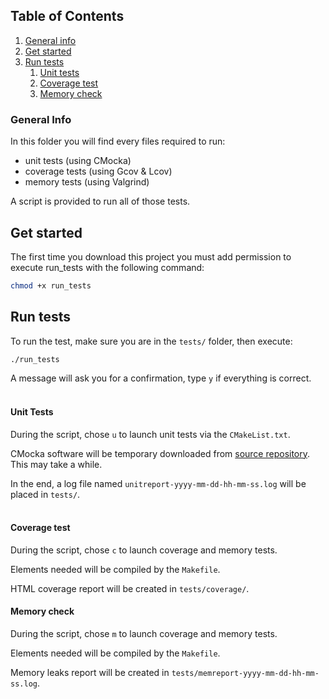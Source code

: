 ## Table of Contents
1. [General info](#general-info)
2. [Get started](#get-started)
3. [Run tests](#run-tests)
    1. [Unit tests](#unit-tests)
    2. [Coverage test](#coverage-test)
    3. [Memory check](#memory-check)

### General Info

In this folder  you will find every files required to run:
- unit tests (using CMocka)
- coverage tests (using Gcov & Lcov)
- memory tests (using Valgrind)

A script is provided to run all of those tests.

## Get started

The first time you download this project you must add permission to execute run_tests with the following command:
```bash
chmod +x run_tests
```

## Run tests
To run the test, make sure you are in the ```tests/``` folder, then execute:
```bash
./run_tests
```
A message will ask you for a confirmation, type ```y``` if everything is correct.
<br/><br/>

#### Unit Tests
During the script, chose ```u``` to launch unit tests via the ```CMakeList.txt```.

CMocka software will be temporary downloaded from [source repository](https://git.cryptomilk.org/projects/cmocka.git). This may take a while.

In the end, a log file named ```unitreport-yyyy-mm-dd-hh-mm-ss.log``` will be placed in ```tests/```.
<br/><br/>

#### Coverage test
During the script, chose ```c``` to launch coverage and memory tests.

Elements needed will be compiled by the ```Makefile```.

HTML coverage report will be created in ```tests/coverage/```.

#### Memory check
During the script, chose ```m``` to launch coverage and memory tests.

Elements needed will be compiled by the ```Makefile```.

Memory leaks report will be created in ```tests/memreport-yyyy-mm-dd-hh-mm-ss.log```.
